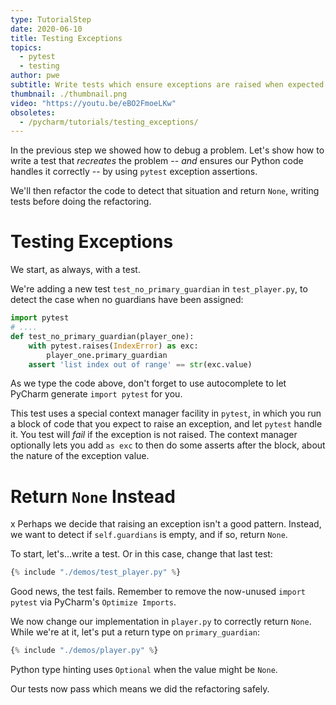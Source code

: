 ```yaml
---
type: TutorialStep
date: 2020-06-10
title: Testing Exceptions
topics:
  - pytest
  - testing
author: pwe
subtitle: Write tests which ensure exceptions are raised when expected.
thumbnail: ./thumbnail.png
video: "https://youtu.be/eBO2FmoeLKw"
obsoletes:
  - /pycharm/tutorials/testing_exceptions/
---
```


In the previous step we showed how to debug a problem.
Let's show how to write a test that _recreates_ the problem -- _and_ ensures our Python code handles it correctly -- by using `pytest` exception assertions.

We'll then refactor the code to detect that situation and return `None`, writing tests before doing the refactoring.

# Testing Exceptions

We start, as always, with a test.

We're adding a new test `test_no_primary_guardian` in `test_player.py`, to detect the case when no guardians have been assigned:

```python {
import pytest
# ....
def test_no_primary_guardian(player_one):
    with pytest.raises(IndexError) as exc:
        player_one.primary_guardian
    assert 'list index out of range' == str(exc.value)
```

As we type the code above, don't forget to use autocomplete to let PyCharm generate `import pytest` for you.

This test uses a special context manager facility in `pytest`, in which you run a block of code that you expect to raise an exception, and let `pytest` handle it.
You test will _fail_ if the exception is not raised.
The context manager optionally lets you add `as exc` to then do some asserts after the block, about the nature of the exception value.

# Return `None` Instead

x
Perhaps we decide that raising an exception isn't a good pattern.
Instead, we want to detect if `self.guardians` is empty, and if so, return `None`.

To start, let's...write a test.
Or in this case, change that last test:

```python
{% include "./demos/test_player.py" %}
```

Good news, the test fails.
Remember to remove the now-unused `import pytest` via PyCharm's `Optimize Imports`.

We now change our implementation in `player.py` to correctly return `None`.
While we're at it, let's put a return type on `primary_guardian`:

```python
{% include "./demos/player.py" %}
```

Python type hinting uses `Optional` when the value might be `None`.

Our tests now pass which means we did the refactoring safely.

